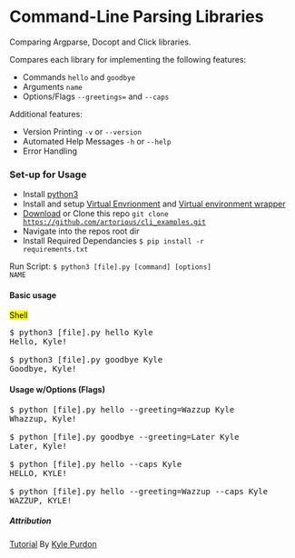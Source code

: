 # Command-Line Parsing Libraries
Comparing Argparse, Docopt and Click libraries.

Compares each library for implementing the following features:

* Commands <code>hello</code> and <code>goodbye</code>
* Arguments <code>name</code>
* Options/Flags <code>--greetings=<str></code> and <code>--caps</code>

Additional features:

* Version Printing <code>-v</code> or <code>--version</code>
* Automated Help Messages <code>-h</code> or <code>--help</code>
* Error Handling


### Set-up for Usage

* Install [python3](https://www.python.org)
* Install and setup [Virtual
  Envrionment](http://docs.python-guide.org/en/latest/dev/virtualenvs/) and [Virtual environment
  wrapper](https://virtualenvwrapper.readthedocs.io/en/latest/install.html)
* [Download](https://github.com/artorious/cli_examples/archive/master.zip) or Clone this repo 
<code>git clone https://github.com/artorious/cli_examples.git</code>
* Navigate into the repos root dir
* Install Required Dependancies
        <code>$ pip install -r requirements.txt</code>  

Run Script:
        <code>$ python3 [file].py [command] [options] NAME</code>


#### Basic usage
<mark>Shell</mark>
<pre>
$ python3 [file].py hello Kyle
Hello, Kyle!

$ python3 [file].py goodbye Kyle
Goodbye, Kyle!
</pre>
#### Usage w/Options (Flags)
<pre>
$ python [file].py hello --greeting=Wazzup Kyle
Whazzup, Kyle!

$ python [file].py goodbye --greeting=Later Kyle
Later, Kyle!

$ python [file].py hello --caps Kyle
HELLO, KYLE!

$ python [file].py hello --greeting=Wazzup --caps Kyle
WAZZUP, KYLE!
</pre>

##### Attribution
[Tutorial](https://realpython.com/comparing-python-command-line-parsing-libraries-argparse-docopt-click/) By [Kyle
Purdon](https://realpython.com/comparing-python-command-line-parsing-libraries-argparse-docopt-click/#author)




